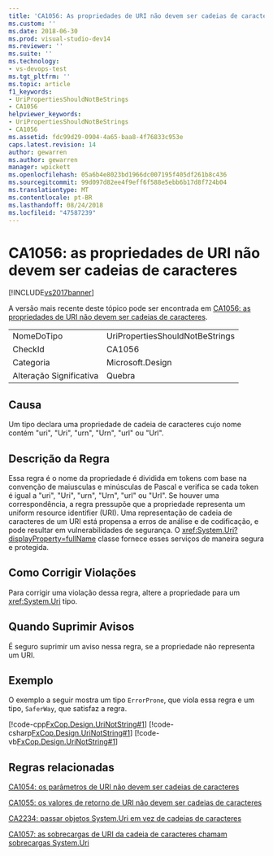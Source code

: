 ```yaml
---
title: 'CA1056: As propriedades de URI não devem ser cadeias de caracteres | Microsoft Docs'
ms.custom: ''
ms.date: 2018-06-30
ms.prod: visual-studio-dev14
ms.reviewer: ''
ms.suite: ''
ms.technology:
- vs-devops-test
ms.tgt_pltfrm: ''
ms.topic: article
f1_keywords:
- UriPropertiesShouldNotBeStrings
- CA1056
helpviewer_keywords:
- UriPropertiesShouldNotBeStrings
- CA1056
ms.assetid: fdc99d29-0904-4a65-baa8-4f76833c953e
caps.latest.revision: 14
author: gewarren
ms.author: gewarren
manager: wpickett
ms.openlocfilehash: 05a6b4e8023bd1966dc007195f405df261b8c436
ms.sourcegitcommit: 99d097d82ee4f9eff6f588e5ebb6b17d8f724b04
ms.translationtype: MT
ms.contentlocale: pt-BR
ms.lasthandoff: 08/24/2018
ms.locfileid: "47587239"
---
```

# <a name="ca1056-uri-properties-should-not-be-strings"></a>CA1056: as propriedades de URI não devem ser cadeias de caracteres
[!INCLUDE[vs2017banner](../includes/vs2017banner.md)]

A versão mais recente deste tópico pode ser encontrada em [CA1056: as propriedades de URI não devem ser cadeias de caracteres](https://docs.microsoft.com/visualstudio/code-quality/ca1056-uri-properties-should-not-be-strings).

|||
|-|-|
|NomeDoTipo|UriPropertiesShouldNotBeStrings|
|CheckId|CA1056|
|Categoria|Microsoft.Design|
|Alteração Significativa|Quebra|

## <a name="cause"></a>Causa
 Um tipo declara uma propriedade de cadeia de caracteres cujo nome contém "uri", "Uri", "urn", "Urn", "url" ou "Url".

## <a name="rule-description"></a>Descrição da Regra
 Essa regra é o nome da propriedade é dividida em tokens com base na convenção de maiusculas e minúsculas de Pascal e verifica se cada token é igual a "uri", "Uri", "urn", "Urn", "url" ou "Url". Se houver uma correspondência, a regra pressupõe que a propriedade representa um uniform resource identifier (URI). Uma representação de cadeia de caracteres de um URI está propensa a erros de análise e de codificação, e pode resultar em vulnerabilidades de segurança. O <xref:System.Uri?displayProperty=fullName> classe fornece esses serviços de maneira segura e protegida.

## <a name="how-to-fix-violations"></a>Como Corrigir Violações
 Para corrigir uma violação dessa regra, altere a propriedade para um <xref:System.Uri> tipo.

## <a name="when-to-suppress-warnings"></a>Quando Suprimir Avisos
 É seguro suprimir um aviso nessa regra, se a propriedade não representa um URI.

## <a name="example"></a>Exemplo
 O exemplo a seguir mostra um tipo `ErrorProne`, que viola essa regra e um tipo, `SaferWay`, que satisfaz a regra.

 [!code-cpp[FxCop.Design.UriNotString#1](../snippets/cpp/VS_Snippets_CodeAnalysis/FxCop.Design.UriNotString/cpp/FxCop.Design.UriNotString.cpp#1)]
 [!code-csharp[FxCop.Design.UriNotString#1](../snippets/csharp/VS_Snippets_CodeAnalysis/FxCop.Design.UriNotString/cs/FxCop.Design.UriNotString.cs#1)]
 [!code-vb[FxCop.Design.UriNotString#1](../snippets/visualbasic/VS_Snippets_CodeAnalysis/FxCop.Design.UriNotString/vb/FxCop.Design.UriNotString.vb#1)]

## <a name="related-rules"></a>Regras relacionadas
 [CA1054: os parâmetros de URI não devem ser cadeias de caracteres](../code-quality/ca1054-uri-parameters-should-not-be-strings.md)

 [CA1055: os valores de retorno de URI não devem ser cadeias de caracteres](../code-quality/ca1055-uri-return-values-should-not-be-strings.md)

 [CA2234: passar objetos System.Uri em vez de cadeias de caracteres](../code-quality/ca2234-pass-system-uri-objects-instead-of-strings.md)

 [CA1057: as sobrecargas de URI da cadeia de caracteres chamam sobrecargas System.Uri](../code-quality/ca1057-string-uri-overloads-call-system-uri-overloads.md)



